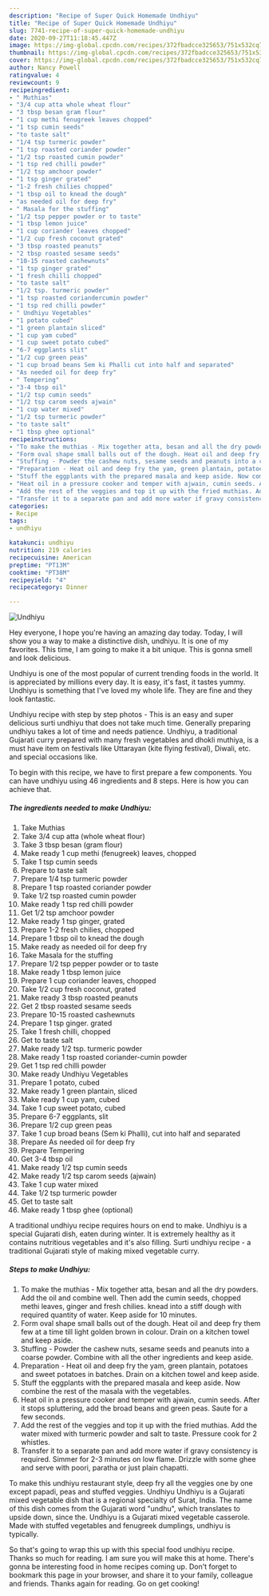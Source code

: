 ```yaml
---
description: "Recipe of Super Quick Homemade Undhiyu"
title: "Recipe of Super Quick Homemade Undhiyu"
slug: 7741-recipe-of-super-quick-homemade-undhiyu
date: 2020-09-27T11:18:45.447Z
image: https://img-global.cpcdn.com/recipes/372fbadcce325653/751x532cq70/undhiyu-recipe-main-photo.jpg
thumbnail: https://img-global.cpcdn.com/recipes/372fbadcce325653/751x532cq70/undhiyu-recipe-main-photo.jpg
cover: https://img-global.cpcdn.com/recipes/372fbadcce325653/751x532cq70/undhiyu-recipe-main-photo.jpg
author: Nancy Powell
ratingvalue: 4
reviewcount: 9
recipeingredient:
- " Muthias"
- "3/4 cup atta whole wheat flour"
- "3 tbsp besan gram flour"
- "1 cup methi fenugreek leaves chopped"
- "1 tsp cumin seeds"
- "to taste salt"
- "1/4 tsp turmeric powder"
- "1 tsp roasted coriander powder"
- "1/2 tsp roasted cumin powder"
- "1 tsp red chilli powder"
- "1/2 tsp amchoor powder"
- "1 tsp ginger grated"
- "1-2 fresh chilies chopped"
- "1 tbsp oil to knead the dough"
- "as needed oil for deep fry"
- " Masala for the stuffing"
- "1/2 tsp pepper powder or to taste"
- "1 tbsp lemon juice"
- "1 cup coriander leaves chopped"
- "1/2 cup fresh coconut grated"
- "3 tbsp roasted peanuts"
- "2 tbsp roasted sesame seeds"
- "10-15 roasted cashewnuts"
- "1 tsp ginger grated"
- "1 fresh chilli chopped"
- "to taste salt"
- "1/2 tsp. turmeric powder"
- "1 tsp roasted coriandercumin powder"
- "1 tsp red chilli powder"
- " Undhiyu Vegetables"
- "1 potato cubed"
- "1 green plantain sliced"
- "1 cup yam cubed"
- "1 cup sweet potato cubed"
- "6-7 eggplants slit"
- "1/2 cup green peas"
- "1 cup broad beans Sem ki Phalli cut into half and separated"
- "As needed oil for deep fry"
- " Tempering"
- "3-4 tbsp oil"
- "1/2 tsp cumin seeds"
- "1/2 tsp carom seeds ajwain"
- "1 cup water mixed"
- "1/2 tsp turmeric powder"
- "to taste salt"
- "1 tbsp ghee optional"
recipeinstructions:
- "To make the muthias - Mix together atta, besan and all the dry powders. Add the oil and combine well. Then add the cumin seeds, chopped methi leaves, ginger and fresh chilies. knead into a stiff dough with required quantity of water. Keep aside for 10 minutes."
- "Form oval shape small balls out of the dough. Heat oil and deep fry them few at a time till light golden brown in colour. Drain on a kitchen towel and keep aside."
- "Stuffing - Powder the cashew nuts, sesame seeds and peanuts into a coarse powder. Combine with all the other ingredients and keep aside."
- "Preparation - Heat oil and deep fry the yam, green plantain, potatoes and sweet potatoes in batches. Drain on a kitchen towel and keep aside."
- "Stuff the eggplants with the prepared masala and keep aside. Now combine the rest of the masala with the vegetables."
- "Heat oil in a pressure cooker and temper with ajwain, cumin seeds. After it stops spluttering, add the broad beans and green peas. Saute for a few seconds."
- "Add the rest of the veggies and top it up with the fried muthias. Add the water mixed with turmeric powder and salt to taste. Pressure cook for 2 whistles."
- "Transfer it to a separate pan and add more water if gravy consistency is required. Simmer for 2-3 minutes on low flame. Drizzle with some ghee and serve with poori, paratha or just plain chapatti."
categories:
- Recipe
tags:
- undhiyu

katakunci: undhiyu 
nutrition: 219 calories
recipecuisine: American
preptime: "PT13M"
cooktime: "PT38M"
recipeyield: "4"
recipecategory: Dinner

---
```



![Undhiyu](https://img-global.cpcdn.com/recipes/372fbadcce325653/751x532cq70/undhiyu-recipe-main-photo.jpg)

Hey everyone, I hope you're having an amazing day today. Today, I will show you a way to make a distinctive dish, undhiyu. It is one of my favorites. This time, I am going to make it a bit unique. This is gonna smell and look delicious.

Undhiyu is one of the most popular of current trending foods in the world. It is appreciated by millions every day. It is easy, it's fast, it tastes yummy. Undhiyu is something that I've loved my whole life. They are fine and they look fantastic.

Undhiyu recipe with step by step photos - This is an easy and super delicious surti undhiyu that does not take much time. Generally preparing undhiyu takes a lot of time and needs patience. Undhiyu, a traditional Gujarati curry prepared with many fresh vegetables and dhokli muthiya, is a must have item on festivals like Uttarayan (kite flying festival), Diwali, etc. and special occasions like.


To begin with this recipe, we have to first prepare a few components. You can have undhiyu using 46 ingredients and 8 steps. Here is how you can achieve that.

<!--inarticleads1-->

##### The ingredients needed to make Undhiyu:

1. Take  Muthias
1. Take 3/4 cup atta (whole wheat flour)
1. Take 3 tbsp besan (gram flour)
1. Make ready 1 cup methi (fenugreek) leaves, chopped
1. Take 1 tsp cumin seeds
1. Prepare to taste salt
1. Prepare 1/4 tsp turmeric powder
1. Prepare 1 tsp roasted coriander powder
1. Take 1/2 tsp roasted cumin powder
1. Make ready 1 tsp red chilli powder
1. Get 1/2 tsp amchoor powder
1. Make ready 1 tsp ginger, grated
1. Prepare 1-2 fresh chilies, chopped
1. Prepare 1 tbsp oil to knead the dough
1. Make ready as needed oil for deep fry
1. Take  Masala for the stuffing
1. Prepare 1/2 tsp pepper powder or to taste
1. Make ready 1 tbsp lemon juice
1. Prepare 1 cup coriander leaves, chopped
1. Take 1/2 cup fresh coconut, grated
1. Make ready 3 tbsp roasted peanuts
1. Get 2 tbsp roasted sesame seeds
1. Prepare 10-15 roasted cashewnuts
1. Prepare 1 tsp ginger. grated
1. Take 1 fresh chilli, chopped
1. Get to taste salt
1. Make ready 1/2 tsp. turmeric powder
1. Make ready 1 tsp roasted coriander-cumin powder
1. Get 1 tsp red chilli powder
1. Make ready  Undhiyu Vegetables
1. Prepare 1 potato, cubed
1. Make ready 1 green plantain, sliced
1. Make ready 1 cup yam, cubed
1. Take 1 cup sweet potato, cubed
1. Prepare 6-7 eggplants, slit
1. Prepare 1/2 cup green peas
1. Take 1 cup broad beans (Sem ki Phalli), cut into half and separated
1. Prepare As needed oil for deep fry
1. Prepare  Tempering
1. Get 3-4 tbsp oil
1. Make ready 1/2 tsp cumin seeds
1. Make ready 1/2 tsp carom seeds (ajwain)
1. Take 1 cup water mixed
1. Take 1/2 tsp turmeric powder
1. Get to taste salt
1. Make ready 1 tbsp ghee (optional)


A traditional undhiyu recipe requires hours on end to make. Undhiyu is a special Gujarati dish, eaten during winter. It is extremely healthy as it contains nutritious vegetables and it&#39;s also filling. Surti undhiyu recipe - a traditional Gujarati style of making mixed vegetable curry. 

<!--inarticleads2-->

##### Steps to make Undhiyu:

1. To make the muthias - Mix together atta, besan and all the dry powders. Add the oil and combine well. Then add the cumin seeds, chopped methi leaves, ginger and fresh chilies. knead into a stiff dough with required quantity of water. Keep aside for 10 minutes.
1. Form oval shape small balls out of the dough. Heat oil and deep fry them few at a time till light golden brown in colour. Drain on a kitchen towel and keep aside.
1. Stuffing - Powder the cashew nuts, sesame seeds and peanuts into a coarse powder. Combine with all the other ingredients and keep aside.
1. Preparation - Heat oil and deep fry the yam, green plantain, potatoes and sweet potatoes in batches. Drain on a kitchen towel and keep aside.
1. Stuff the eggplants with the prepared masala and keep aside. Now combine the rest of the masala with the vegetables.
1. Heat oil in a pressure cooker and temper with ajwain, cumin seeds. After it stops spluttering, add the broad beans and green peas. Saute for a few seconds.
1. Add the rest of the veggies and top it up with the fried muthias. Add the water mixed with turmeric powder and salt to taste. Pressure cook for 2 whistles.
1. Transfer it to a separate pan and add more water if gravy consistency is required. Simmer for 2-3 minutes on low flame. Drizzle with some ghee and serve with poori, paratha or just plain chapatti.


To make this undhiyu restaurant style, deep fry all the veggies one by one except papadi, peas and stuffed veggies. Undhiyu Undhiyu is a Gujarati mixed vegetable dish that is a regional specialty of Surat, India. The name of this dish comes from the Gujarati word &#34;undhu&#34;, which translates to upside down, since the. Undhiyu is a Gujarati mixed vegetable casserole. Made with stuffed vegetables and fenugreek dumplings, undhiyu is typically. 

So that's going to wrap this up with this special food undhiyu recipe. Thanks so much for reading. I am sure you will make this at home. There's gonna be interesting food in home recipes coming up. Don't forget to bookmark this page in your browser, and share it to your family, colleague and friends. Thanks again for reading. Go on get cooking!
